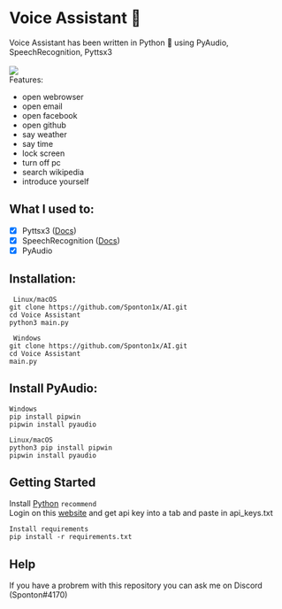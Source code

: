 # Voice Assistant 🤖
Voice Assistant has been written in Python 🐍 using PyAudio, SpeechRecognition, Pyttsx3 <br> <br>
    <a href="https://www.python.org/">
    	<img src="https://img.shields.io/badge/built%20with-Python3-red.svg" />
    </a> <br>
Features:
* open webrowser
* open email
* open facebook
* open github
* say weather
* say time
* lock screen
* turn off pc
* search wikipedia
* introduce yourself

## What I used to:
- [x] Pyttsx3 ([Docs](https://pyttsx3.readthedocs.io/en/latest/))<br>
- [X] SpeechRecognition ([Docs](https://developer.mozilla.org/en-US/docs/Web/API/SpeechRecognition)) <br>
- [X] PyAudio

## Installation:

     Linux/macOS
    git clone https://github.com/Sponton1x/AI.git
    cd Voice Assistant
    python3 main.py

     Windows
    git clone https://github.com/Sponton1x/AI.git
    cd Voice Assistant
    main.py
    
## Install PyAudio:

    Windows
    pip install pipwin
    pipwin install pyaudio
    
    Linux/macOS
    python3 pip install pipwin
    pipwin install pyaudio
    
## Getting Started
Install [Python](https://www.python.org/downloads/) ``recommend`` <br>
Login on this [website](https://openweathermap.org/api) and get api key into a tab and paste in api_keys.txt

    Install requirements
    pip install -r requirements.txt

## Help
  If you have a probrem with this repository you can ask me on Discord (Sponton#4170) 
